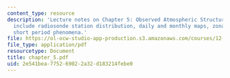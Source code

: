 ```yaml
---
content_type: resource
description: 'Lecture notes on Chapter 5: Observed Atmospheric Structures. Topics
  include radiosonde station distribution, daily and monthly maps, zonal means, and
  short period phenomena.'
file: https://ol-ocw-studio-app-production.s3.amazonaws.com/courses/12-810-dynamics-of-the-atmosphere-spring-2008/2e541bea775269022a32d183214febe0_chapter_5.pdf
file_type: application/pdf
resourcetype: Document
title: chapter_5.pdf
uid: 2e541bea-7752-6902-2a32-d183214febe0
---
```

